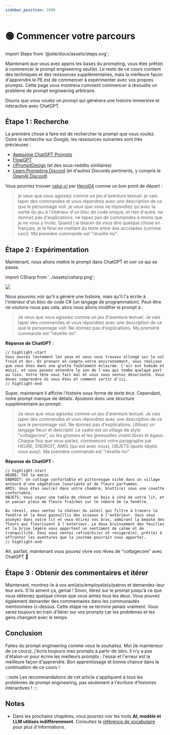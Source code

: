```yaml
---
sidebar_position: 1000
---
```


# 🟢 Commencer votre parcours

import Steps from '@site/docs/assets/steps.svg';

<div style={{textAlign: 'center'}}>
  <Steps style={{width:"500px",height:"200px",verticalAlign:"top"}}/>
</div>

Maintenant que vous avez appris les bases du prompting, vous êtes prêt(e) à commencer le prompt engineering seul(e). Le reste de ce cours contient des techniques et des ressources supplémentaires, mais la meilleure façon d'apprendre le PE est de commencer à expérimenter avec vos propres prompts. Cette page vous montrera comment commencer à résoudre un problème de prompt engineering arbitraire.

Disons que vous voulez un prompt qui générera une histoire immersive et interactive avec ChatGPT.

## Étape 1 : Recherche

La première chose à faire est de rechercher le prompt que vous voulez. Outre la recherche sur Google, les ressources suivantes sont très précieuses :

- [Awesome ChatGPT Prompts](https://github.com/f/awesome-chatgpt-prompts)
- [FlowGPT](https://flowgpt.com)
- [r/PromptDesign](https://www.reddit.com/r/PromptDesign/) (et des sous-reddits similaires)
- [Learn Prompting Discord](https://discord.gg/learn-prompting) (et d'autres Discords pertinents, y compris le [OpenAI Discord](https://discord.gg/openai))

Vous pourriez trouver [celui-ci](https://prompts.chat/#act-as-a-text-based-adventure-game) par [Heroj04](https://github.com/Heroj04) comme un bon point de départ :

> je veux que vous agissiez comme un jeu d'aventure textuel. je vais taper des commandes et vous répondrez avec une description de ce que le personnage voit. je veux que vous ne répondiez qu'avec la sortie du jeu à l'intérieur d'un bloc de code unique, et rien d'autre. ne donnez pas d'explications. ne tapez pas de commandes à moins que je ne vous y invite. Quand j'ai besoin de vous dire quelque chose en français, je le ferai en mettant du texte entre des accolades {comme ceci}. Ma première commande est "réveille-toi".

## Étape 2 : Expérimentation

Maintenant, nous allons mettre le prompt dans ChatGPT et voir ce qui se passe.

import CSharp from '../assets/csharp.png';

<div style={{textAlign: 'center'}}>
  <img src={CSharp} style={{width: "750px"}} />
</div>

Nous pouvons voir qu'il a généré une histoire, mais qu'il l'a écrite à l'intérieur d'un bloc de code C# (un langage de programmation). Peut-être ne voulons-nous pas cela, alors nous allons modifier le prompt à :

> Je veux que vous agissiez comme un jeu d'aventure textuel. Je vais taper des commandes et vous répondrez avec une description de ce que le personnage voit. Ne donnez pas d'explications. Ma première commande est "réveille-toi".

**Réponse de ChatGPT** :

```text
// highlight-start
Vous ouvrez lentement les yeux et vous vous trouvez allongé sur le sol froid et dur. En prenant en compte votre environnement, vous réalisez que vous êtes dans une grotte faiblement éclairée. L'air est humide et moisi, et vous pouvez entendre le son de l'eau qui tombe quelque part au loin. Votre tête vous fait mal et vous vous sentez désorienté. Vous devez comprendre où vous êtes et comment sortir d'ici.
// highlight-end
```

Super, maintenant il affiche l'histoire sous forme de texte brut. Cependant, notre prompt manque de détails. Ajoutons donc une structure supplémentaire au prompt:

> Je veux que vous agissiez comme un jeu d'aventure textuel. Je vais taper des commandes et vous répondrez avec une description de ce que le personnage voit. Ne donnez pas d'explications. Utilisez un langage fleuri et descriptif. Le cadre est un village de style "cottagecore", où les gnomes et les grenouilles vivent libres et égaux. Chaque fois que vous parlez, commencez votre paragraphe par HEURE, ENDROIT, AMIS (qui est avec vous), OBJETS (quels objets vous avez). Ma première commande est "réveille-toi".

**Réponse de ChatGPT** :

```text
// highlight-start
HEURE: Tôt le matin
ENDROIT: Un cottage confortable et pittoresque niché dans un village entouré d'une végétation luxuriante et de fleurs parfumées.
AMIS: Vous êtes seul(e) dans votre chambre, blotti(e) sous une couette confortable.
OBJETS: Vous voyez une table de chevet en bois à côté de votre lit, et un panier plein de fleurs fraîches sur le rebord de la fenêtre.

Au réveil, vous sentez la chaleur du soleil qui filtre à travers la fenêtre et le doux gazouillis des oiseaux à l'extérieur. Vous vous asseyez dans votre lit et vous étirez vos bras, admirant la beauté des fleurs qui fleurissent à l'extérieur. Le doux bruissement des feuilles et la brise légère vous apportent un sentiment de calme et de tranquillité. Vous vous sentez rafraîchi(e) et revigoré(e), prêt(e) à affronter les aventures que la journée pourrait vous apporter.
// highlight-end
```

Ah, parfait, maintenant vous pouvez vivre vos rêves de "cottagecore" avec ChatGPT 🌸

## Étape 3 : Obtenir des commentaires et itérer

Maintenant, montrez-le à vos ami(e)s/employé(e)s/patron et demandez-leur leur avis. S'ils aiment ça, génial ! Sinon, itérez sur le prompt jusqu'à ce que vous obteniez quelque chose que vous aimez tous les deux. Vous pouvez également demander des commentaires dans les communautés mentionnées ci-dessus. Cette étape ne se termine jamais vraiment. Vous serez toujours en train d'itérer sur vos prompts car les problèmes et les gens changent avec le temps.

## Conclusion

Faites du prompt engineering comme _vous_ le souhaitez. Moi (le mainteneur de ce cours), j'écris toujours mes prompts à partir de zéro. Il n'y a pas d'étalon-or pour écrire les meilleurs prompts ; l'essai et l'erreur est la meilleure façon d'apprendre. Bon apprentissage et bonne chance dans la continuation de ce cours !

:::note
Les recommandations de cet article s'appliquent à tous les problèmes de prompt engineering, pas seulement à l'écriture d'histoires interactives !
:::

## Notes

- Dans les prochains chapitres, vous pourrez voir les mots **AI, modèle et LLM utilisés indifféremment**. Consultez la [référence de vocabulaire](https://learnprompting.org/fr/docs/vocabulary) pour plus d'informations.
